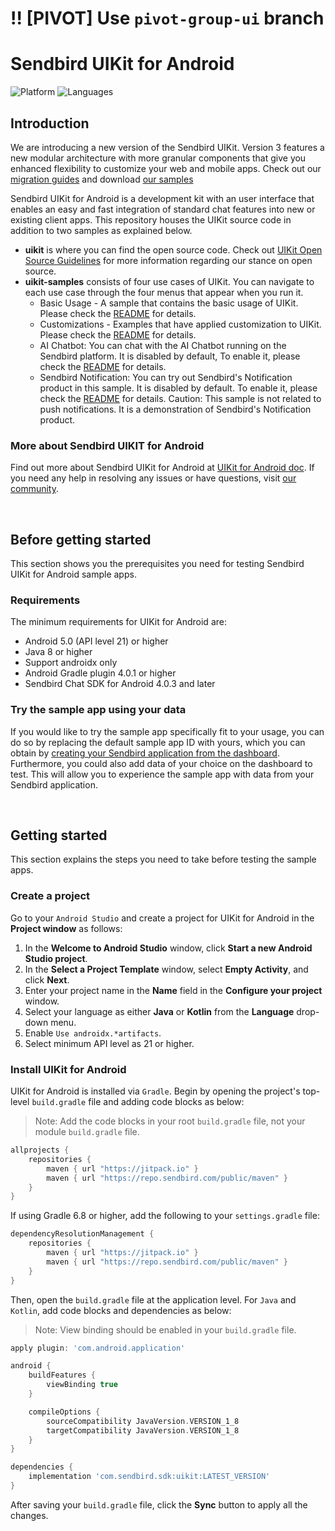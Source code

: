 # !! [PIVOT] Use `pivot-group-ui` branch


# Sendbird UIKit for Android
![Platform](https://img.shields.io/badge/platform-ANDROID-orange.svg)
![Languages](https://img.shields.io/badge/language-JAVA-orange.svg)

## Introduction

We are introducing a new version of the Sendbird UIKit. Version 3 features a new modular architecture with more granular components that give you enhanced flexibility to customize your web and mobile apps. Check out our [migration guides](/changelogs/MIGRATIONGUIDE_V3.md) and download [our samples](https://github.com/sendbird/sendbird-uikit-android/tree/main/uikit-samples)

Sendbird UIKit for Android is a development kit with an user interface that enables an easy and fast integration of standard chat features into new or existing client apps. This repository houses the UIKit source code in addition to two samples as explained below.

- **uikit** is where you can find the open source code. Check out [UIKit Open Source Guidelines](https://github.com/sendbird/sendbird-uikit-android-sources/blob/main/OPENSOURCE_GUIDELINES.md) for more information regarding our stance on open source.
- **uikit-samples** consists of four use cases of UIKit.
You can navigate to each use case through the four menus that appear when you run it.
  * Basic Usage - A sample that contains the basic usage of UIKit. Please check the [README](uikit-samples/src/main/java/com/sendbird/uikit/samples/basic/README.md) for details.
  * Customizations - Examples that have applied customization to UIKit. Please check the [README](uikit-samples/src/main/java/com/sendbird/uikit/samples/customization/README.md) for details.
  * AI Chatbot: You can chat with the AI Chatbot running on the Sendbird platform.
It is disabled by default, To enable it, please check the [README](uikit-samples/src/main/java/com/sendbird/uikit/samples/aichatbot/README.md) for details.
  * Sendbird Notification: You can try out Sendbird's Notification product in this sample.
    It is disabled by default. To enable it, please check the [README](uikit-samples/src/main/java/com/sendbird/uikit/samples/notification/README.md) for details.
    Caution: This sample is not related to push notifications. It is a demonstration of Sendbird's Notification product.

### More about Sendbird UIKIT for Android

Find out more about Sendbird UIKit for Android at [UIKit for Android doc](https://sendbird.com/docs/uikit/v3/android/overview). If you need any help in resolving any issues or have questions, visit [our community](https://community.sendbird.com).

<br />

## Before getting started

This section shows you the prerequisites you need for testing Sendbird UIKit for Android sample apps.

### Requirements

The minimum requirements for UIKit for Android are:

- Android 5.0 (API level 21) or higher
- Java 8 or higher
- Support androidx only
- Android Gradle plugin 4.0.1 or higher
- Sendbird Chat SDK for Android 4.0.3 and later

### Try the sample app using your data

If you would like to try the sample app specifically fit to your usage, you can do so by replacing the default sample app ID with yours, which you can obtain by [creating your Sendbird application from the dashboard](https://sendbird.com/docs/chat/v4/android/quickstart/send-first-message#3-install-and-configure-the-chat-sdk-4-step-1-create-a-sendbird-application-from-your-dashboard). Furthermore, you could also add data of your choice on the dashboard to test. This will allow you to experience the sample app with data from your Sendbird application.

<br />

## Getting started

This section explains the steps you need to take before testing the sample apps.

### Create a project

Go to your `Android Studio` and create a project for UIKit for Android in the **Project window** as follows:

1. In the **Welcome to Android Studio** window, click **Start a new Android Studio project**.
2. In the **Select a Project Template** window, select **Empty Activity**, and click **Next**.
3. Enter your project name in the **Name** field in the **Configure your project** window.
4. Select your language as either **Java** or **Kotlin** from the **Language** drop-down menu.
5. Enable `Use androidx.*artifacts`.
6. Select minimum API level as 21 or higher.

### Install UIKit for Android

UIKit for Android is installed via `Gradle`. Begin by opening the project's top-level `build.gradle` file and adding code blocks as below:

> Note: Add the code blocks in your root `build.gradle` file, not your module `build.gradle` file.

```gradle
allprojects {
    repositories {
        maven { url "https://jitpack.io" }
        maven { url "https://repo.sendbird.com/public/maven" }
    }
}
```

If using Gradle 6.8 or higher, add the following to your `settings.gradle` file:

```gradle
dependencyResolutionManagement {
    repositories {
        maven { url "https://jitpack.io" }
        maven { url "https://repo.sendbird.com/public/maven" }
    }
}
```



Then, open the `build.gradle` file at the application level. For `Java` and `Kotlin`, add code blocks and dependencies as below:

> Note: View binding should be enabled in your `build.gradle` file.

```gradle
apply plugin: 'com.android.application'

android {
    buildFeatures {
        viewBinding true
    }

    compileOptions {
        sourceCompatibility JavaVersion.VERSION_1_8
        targetCompatibility JavaVersion.VERSION_1_8
    }
}

dependencies {
    implementation 'com.sendbird.sdk:uikit:LATEST_VERSION'
}
```

After saving your `build.gradle` file, click the **Sync** button to apply all the changes.

<br />
